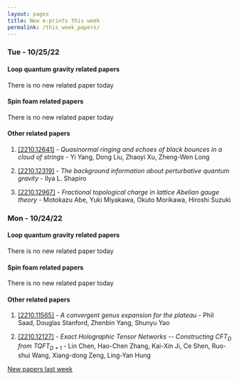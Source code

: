 ```yaml
---
layout: pages
title: New e-prints this week
permalink: /this_week_papers/
---
```




### Tue - 10/25/22

#### Loop quantum gravity related papers

There is no new related paper today 

#### Spin foam related papers

There is no new related paper today 



#### Other related papers

1. [[2210.12641]](https://arxiv.org/abs/2210.12641) - *Quasinormal ringing and echoes of black bounces in a cloud of strings* - Yi Yang, Dong Liu, Zhaoyi Xu, Zheng-Wen Long

1. [[2210.12319]](https://arxiv.org/abs/2210.12319) - *The background information about perturbative quantum gravity* - Ilya L. Shapiro

1. [[2210.12967]](https://arxiv.org/abs/2210.12967) - *Fractional topological charge in lattice Abelian gauge theory* - Motokazu Abe, Yuki Miyakawa, Okuto Morikawa, Hiroshi Suzuki



### Mon - 10/24/22

#### Loop quantum gravity related papers

There is no new related paper today 

#### Spin foam related papers

There is no new related paper today 



#### Other related papers

1. [[2210.11565]](https://arxiv.org/abs/2210.11565) - *A convergent genus expansion for the plateau* - Phil Saad, Douglas Stanford, Zhenbin Yang, Shunyu Yao

1. [[2210.12127]](https://arxiv.org/abs/2210.12127) - *Exact Holographic Tensor Networks -- Constructing CFT$_D$ from  TQFT$_{D+1}$* - Lin Chen, Hao-Chen Zhang, Kai-Xin Ji, Ce Shen, Ruo-shui Wang, Xiang-dong Zeng, Ling-Yan Hung






[New papers last week]({{site.url}}/archived/weekly/pre-prints/2022/10/24/archived_weekly_papers.html)